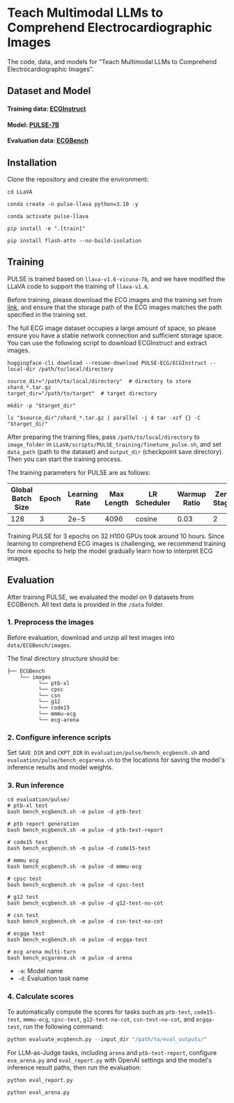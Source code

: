 # Teach Multimodal LLMs to Comprehend Electrocardiographic Images
The code, data, and models for "Teach Multimodal LLMs to Comprehend Electrocardiographic Images".

## Dataset and Model
#### Training data: [ECGInstruct](https://figshare.com/s/c95aea10d8364fd9170c)
#### Model: [PULSE-7B](https://figshare.com/s/881c755905d9587ce1ce)
#### Evaluation data: [ECGBench](https://figshare.com/s/54aa9d8e638843518306) 

## Installation

Clone the repository and create the environment:

```shell
cd LLaVA

conda create -n pulse-llava python=3.10 -y

conda activate pulse-llava

pip install -e ".[train]"

pip install flash-attn --no-build-isolation
```

## Training

PULSE is trained based on `llava-v1.6-vicuna-7b`, and we have modified the LLaVA code to support the training of `llava-v1.6`.

Before training, please download the ECG images and the training set from [link](https://huggingface.co/datasets/PULSE-ECG/ECGInstruct), and ensure that the storage path of the ECG images matches the path specified in the training set.


The full ECG image dataset occupies a large amount of space, so please ensure you have a stable network connection and sufficient storage space. You can use the following script to download ECGInstruct and extract images.

```
huggingface-cli download --resume-download PULSE-ECG/ECGInstruct --local-dir /path/to/local/directory
```

```
source_dir="/path/to/local/directory"  # directory to store shard_*.tar.gz
target_dir="/path/to/target"  # target directory

mkdir -p "$target_dir"

ls "$source_dir"/shard_*.tar.gz | parallel -j 4 tar -xzf {} -C "$target_dir"
```


After preparing the training files, pass `/path/to/local/directory` to `image_folder` in `LLaVA/scripts/PULSE_training/finetune_pulse.sh`, and set `data_path` (path to the dataset) and `output_dir` (checkpoint save directory). Then you can start the training process.

The training parameters for PULSE are as follows:

| Global Batch Size | Epoch | Learning Rate | Max Length | LR Scheduler | Warmup Ratio | Zero Stage |
|-------------------|-------|---------------|------------|--------------|--------------|------------|
| 128               | 3     | 2e-5          | 4096       | cosine       | 0.03         | 2          |

Training PULSE for 3 epochs on 32 H100 GPUs took around 10 hours. Since learning to comprehend ECG images is challenging, we recommend training for more epochs to help the model gradually learn how to interpret ECG images.

## Evaluation

After training PULSE, we evaluated the model on 9 datasets from ECGBench. All text data is provided in the `/data` folder.

### 1. Preprocess the images

Before evaluation, download and unzip all test images into `data/ECGBench/images`.

The final directory structure should be:

```
├── ECGBench
    └── images
          └── ptb-xl
          └── cpsc
          └── csn
          └── g12
          └── code15
          └── mmmu-ecg
          └── ecg-arena
```

### 2. Configure inference scripts

Set `SAVE_DIR` and `CKPT_DIR` in `evaluation/pulse/bench_ecgbench.sh` and `evaluation/pulse/bench_ecgarena.sh` to the locations for saving the model's inference results and model weights.

### 3. Run inference

```shell
cd evaluation/pulse/
# ptb-xl test
bash bench_ecgbench.sh -m pulse -d ptb-test

# ptb report generation
bash bench_ecgbench.sh -m pulse -d ptb-test-report

# code15 test
bash bench_ecgbench.sh -m pulse -d code15-test

# mmmu ecg
bash bench_ecgbench.sh -m pulse -d mmmu-ecg

# cpsc test
bash bench_ecgbench.sh -m pulse -d cpsc-test

# g12 test
bash bench_ecgbench.sh -m pulse -d g12-test-no-cot

# csn test
bash bench_ecgbench.sh -m pulse -d csn-test-no-cot

# ecgqa test
bash bench_ecgbench.sh -m pulse -d ecgqa-test

# ecg arena multi-turn
bash bench_ecgarena.sh -m pulse -d arena
```

- `-m`: Model name
- `-d`: Evaluation task name

### 4. Calculate scores

To automatically compute the scores for tasks such as `ptb-test`, `code15-test`, `mmmu-ecg`, `cpsc-test`, `g12-test-no-cot`, `csn-test-no-cot`, and `ecgqa-test`, run the following command:

```python
python evaluate_ecgbench.py --input_dir "/path/to/eval_outputs/"
```

For LLM-as-Judge tasks, including `arena` and `ptb-test-report`, configure `eva_arena.py` and `eval_report.py` with OpenAI settings and the model's inference result paths, then run the evaluation:

```python
python eval_report.py

python eval_arena.py
```
